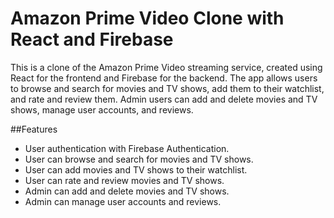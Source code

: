 # Amazon Prime Video Clone with React and Firebase
This is a clone of the Amazon Prime Video streaming service, created using React for the frontend and Firebase for the backend. The app allows users to browse and search for movies and TV shows, add them to their watchlist, and rate and review them. Admin users can add and delete movies and TV shows, manage user accounts, and reviews.

##Features
* User authentication with Firebase Authentication.
* User can browse and search for movies and TV shows.
* User can add movies and TV shows to their watchlist.
* User can rate and review movies and TV shows.
* Admin can add and delete movies and TV shows.
* Admin can manage user accounts and reviews.




